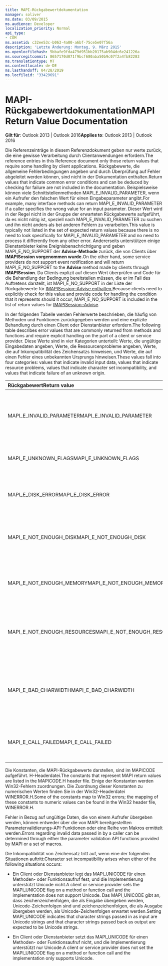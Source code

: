 ```yaml
---
title: MAPI-Rückgabewertdokumentation
manager: soliver
ms.date: 03/09/2015
ms.audience: Developer
localization_priority: Normal
api_type:
- COM
ms.assetid: c32ee53c-b063-4a00-a6bf-75ce5e07f56a
description: 'Letzte Änderung: Montag, 9. März 2015'
ms.openlocfilehash: 5bbafe9fda479d951bb20175ab904dc6e241226a
ms.sourcegitcommit: 8657170d071f9bcf680aba50b9c07f2a4fb82283
ms.translationtype: MT
ms.contentlocale: de-DE
ms.lasthandoff: 04/28/2019
ms.locfileid: "33429691"
---
```

# <a name="mapi-return-value-documentation"></a><span data-ttu-id="55607-103">MAPI-Rückgabewertdokumentation</span><span class="sxs-lookup"><span data-stu-id="55607-103">MAPI Return Value Documentation</span></span>

  
  
<span data-ttu-id="55607-104">**Gilt für**: Outlook 2013 | Outlook 2016</span><span class="sxs-lookup"><span data-stu-id="55607-104">**Applies to**: Outlook 2013 | Outlook 2016</span></span> 
  
<span data-ttu-id="55607-105">Die Referenzeinträge in diesem Referenzdokument geben nur werte zurück, die eine gewisse Verarbeitung durch Clientanwendungen erfordern.</span><span class="sxs-lookup"><span data-stu-id="55607-105">The reference entries in this Reference document only those return values that require some handling by client applications.</span></span> <span data-ttu-id="55607-106">Rückgabewerte, die allgemeine Fehlerbedingungen angeben und durch Überprüfung auf Fehler abgeleitet werden können, sind nicht in der Dokumentation enthalten.</span><span class="sxs-lookup"><span data-stu-id="55607-106">Return values that indicate common error conditions and can be deduced by checking for failure are not included in the documentation.</span></span> <span data-ttu-id="55607-107">Beispielsweise können viele Schnittstellenmethoden MAPI_E_INVALID_PARAMETER, wenn ein Aufrufer den falschen Wert für einen Eingabeparameter angibt.</span><span class="sxs-lookup"><span data-stu-id="55607-107">For example, many interface methods can return MAPI_E_INVALID_PARAMETER if a caller specifies the wrong value for an input parameter.</span></span> <span data-ttu-id="55607-108">Dieser Wert wird in der Regel nicht in der Gruppe der erwarteten Rückgabewerte aufgeführt, da es nicht nötig ist, speziell nach MAPI_E_INVALID_PARAMETER zu suchen und ihn nicht anders als bei anderen Fehlern zu verarbeiten.</span><span class="sxs-lookup"><span data-stu-id="55607-108">This value is typically not listed in the set of expected return values because there is no need to look specifically for MAPI_E_INVALID_PARAMETER and no need to process it differently from any other error.</span></span> <span data-ttu-id="55607-109">Andererseits unterstützen einige Dienstanbieter keine Ereignisbenachrichtigung und geben MAPI_E_NO_SUPPORT der **Advise-Methode** zurück, die von Clients über **IMAPISession vorgenommen wurde.**</span><span class="sxs-lookup"><span data-stu-id="55607-109">On the other hand, some service providers do not support event notification and will return MAPI_E_NO_SUPPORT to the **Advise** method made by clients through **IMAPISession**.</span></span> <span data-ttu-id="55607-110">Da Clients explizit auf diesen Wert überprüfen und Code für die Behandlung der Bedingung bereitstellen müssen, die er im Fall des Auftretens darstellt, ist MAPI_E_NO_SUPPORT in der Liste der Rückgabewerte für [IMAPISession::Advise enthalten.](imapisession-advise.md)</span><span class="sxs-lookup"><span data-stu-id="55607-110">Because clients need to explicitly check for this value and provide code for handling the condition that it represents should it occur, MAPI_E_NO_SUPPORT is included in the list of return values for [IMAPISession::Advise](imapisession-advise.md).</span></span>
  
<span data-ttu-id="55607-111">In der folgenden Tabelle werden Fehlerwerte beschrieben, die häufig von Methoden und Funktionen zurückgegeben werden und eine explizite Behandlung durch einen Client oder Dienstanbieter erfordern.</span><span class="sxs-lookup"><span data-stu-id="55607-111">The following table describes error values that are commonly returned from methods and functions and require explicit handling on the part of a client or service provider.</span></span> <span data-ttu-id="55607-112">Diese Werte sind in vier Kategorien unterteilt: Werte, die ungültige Eingabedaten angeben, Werte, die Ressourcenprobleme angeben, Werte, die auf Inkompatibilität des Zeichensatzs hinweisen, und Werte, die auf einen Fehler eines unbekannten Ursprungs hinweisen.</span><span class="sxs-lookup"><span data-stu-id="55607-112">These values fall into four categories: values that indicate invalid input data, values that indicate resource problems, values that indicate character set incompatibility, and values that indicate failure of an unknown origin.</span></span>
  
|<span data-ttu-id="55607-113">**Rückgabewert**</span><span class="sxs-lookup"><span data-stu-id="55607-113">**Return value**</span></span>|<span data-ttu-id="55607-114">**Beschreibung**</span><span class="sxs-lookup"><span data-stu-id="55607-114">**Description**</span></span>|
|:-----|:-----|
|<span data-ttu-id="55607-115">MAPI_E_INVALID_PARAMETER</span><span class="sxs-lookup"><span data-stu-id="55607-115">MAPI_E_INVALID_PARAMETER</span></span>  <br/> |<span data-ttu-id="55607-116">Mindestens einer der an die Methode oder Funktionen übergebenen Parameter war ungültig.</span><span class="sxs-lookup"><span data-stu-id="55607-116">One or more of the parameters passed into the method or functions were not valid.</span></span>  <br/> |
|<span data-ttu-id="55607-117">MAPI_E_UNKNOWN_FLAGS</span><span class="sxs-lookup"><span data-stu-id="55607-117">MAPI_E_UNKNOWN_FLAGS</span></span>  <br/> |<span data-ttu-id="55607-118">Mindestens ein Wert für einen Flags-Parameter war ungültig.</span><span class="sxs-lookup"><span data-stu-id="55607-118">One or more values for a flags parameter were not valid.</span></span>  <br/> |
|<span data-ttu-id="55607-119">MAPI_E_DISK_ERROR</span><span class="sxs-lookup"><span data-stu-id="55607-119">MAPI_E_DISK_ERROR</span></span>  <br/> |<span data-ttu-id="55607-120">Es ist ein Problem beim Schreiben oder Lesen von Datenträgern vorhanden.</span><span class="sxs-lookup"><span data-stu-id="55607-120">There was a problem writing to or reading from disk.</span></span>  <br/> |
|<span data-ttu-id="55607-121">MAPI_E_NOT_ENOUGH_DISK</span><span class="sxs-lookup"><span data-stu-id="55607-121">MAPI_E_NOT_ENOUGH_DISK</span></span>  <br/> |<span data-ttu-id="55607-122">Es war nicht genügend Speicherplatz verfügbar, um den Vorgang abschließen zu können.</span><span class="sxs-lookup"><span data-stu-id="55607-122">Not enough disk space was available to complete the operation.</span></span>  <br/> |
|<span data-ttu-id="55607-123">MAPI_E_NOT_ENOUGH_MEMORY</span><span class="sxs-lookup"><span data-stu-id="55607-123">MAPI_E_NOT_ENOUGH_MEMORY</span></span>  <br/> |<span data-ttu-id="55607-124">Es war nicht genügend Arbeitsspeicher verfügbar, um den Vorgang abschließen zu können.</span><span class="sxs-lookup"><span data-stu-id="55607-124">Not enough memory was available to complete the operation.</span></span>  <br/> |
|<span data-ttu-id="55607-125">MAPI_E_NOT_ENOUGH_RESOURCES</span><span class="sxs-lookup"><span data-stu-id="55607-125">MAPI_E_NOT_ENOUGH_RESOURCES</span></span>  <br/> |<span data-ttu-id="55607-126">Es waren nicht genügend Systemressourcen verfügbar, um den Vorgang abschließen zu können.</span><span class="sxs-lookup"><span data-stu-id="55607-126">Not enough system resources were available to complete the operation.</span></span>  <br/> |
|<span data-ttu-id="55607-127">MAPI_E_BAD_CHARWIDTH</span><span class="sxs-lookup"><span data-stu-id="55607-127">MAPI_E_BAD_CHARWIDTH</span></span>  <br/> |<span data-ttu-id="55607-128">In den vom Aufrufer und der Implementierung unterstützten Zeichensätzen ist eine Inkompatibilität vorhanden.</span><span class="sxs-lookup"><span data-stu-id="55607-128">An incompatibility exists in the character sets supported by the caller and the implementation.</span></span>  <br/> |
|<span data-ttu-id="55607-129">MAPI_E_CALL_FAILED</span><span class="sxs-lookup"><span data-stu-id="55607-129">MAPI_E_CALL_FAILED</span></span>  <br/> |<span data-ttu-id="55607-130">Ein Fehler mit unerwartetem oder unbekanntem Ursprung ist aufgetreten.</span><span class="sxs-lookup"><span data-stu-id="55607-130">An error of unexpected or unknown origin occurred.</span></span>  <br/> |
   
<span data-ttu-id="55607-131">Die Konstanten, die MAPI-Rückgabewerte darstellen, sind im MAPICODE aufgeführt. H-Headerdatei.</span><span class="sxs-lookup"><span data-stu-id="55607-131">The constants that represent MAPI return values are listed in the MAPICODE.H header file.</span></span> <span data-ttu-id="55607-132">Einige der Konstanten werden Win32-Fehlern zuordnungen. Die Zuordnung dieser Konstanten zu numerischen Werten finden Sie in der Win32-Headerdatei WINERROR.H.</span><span class="sxs-lookup"><span data-stu-id="55607-132">Some of the constants map to Win32 errors; the mapping of these constants to numeric values can be found in the Win32 header file, WINERROR.H.</span></span>
  
<span data-ttu-id="55607-133">Fehler in Bezug auf ungültige Daten, die von einem Aufrufer übergeben werden, können entweder über die von MAPI bereitgestellten Parametervalidierungs-API-Funktionen oder eine Reihe von Makros ermittelt werden.</span><span class="sxs-lookup"><span data-stu-id="55607-133">Errors regarding invalid data passed in by a caller can be determined through either the parameter validation API functions provided by MAPI or a set of macros.</span></span> 
  
<span data-ttu-id="55607-134">Die Inkompatibilität von Zeichensatz tritt auf, wenn eine der folgenden Situationen auftritt:</span><span class="sxs-lookup"><span data-stu-id="55607-134">Character set incompatibility arises when either of the following situations occurs:</span></span>
  
- <span data-ttu-id="55607-135">Ein Client oder Dienstanbieter legt das MAPI_UNICODE für einen Methoden- oder Funktionsaufruf fest, und die Implementierung unterstützt Unicode nicht.</span><span class="sxs-lookup"><span data-stu-id="55607-135">A client or service provider sets the MAPI_UNICODE flag on a method or function call and the implementation does not support Unicode.</span></span> <span data-ttu-id="55607-136">Das MAPI_UNICODE gibt an, dass zeichenzeichenfolgen, die als Eingabe übergeben werden, Unicode-Zeichenfolgen sind und zeichenzeichenfolgen, die als Ausgabe übergeben werden, als Unicode-Zeichenfolgen erwartet werden.</span><span class="sxs-lookup"><span data-stu-id="55607-136">Setting MAPI_UNICODE indicates that character strings passed in as input are Unicode strings and that character strings passed back as output are expected to be Unicode strings.</span></span>
    
- <span data-ttu-id="55607-137">Ein Client oder Dienstanbieter setzt das MAPI_UNICODE für einen Methoden- oder Funktionsaufruf nicht, und die Implementierung unterstützt nur Unicode.</span><span class="sxs-lookup"><span data-stu-id="55607-137">A client or service provider does not set the MAPI_UNICODE flag on a method or function call and the implementation only supports Unicode.</span></span>
    

